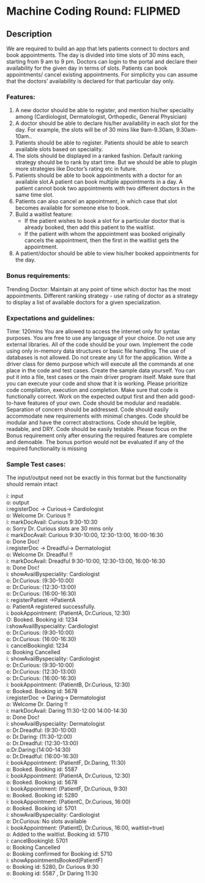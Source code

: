 # Machine Coding Round: FLIPMED



## Description

We are required to build an app that lets patients connect to doctors and book appointments. The day is divided into time slots of 30 mins each, starting from 9 am to 9 pm. Doctors can login to the portal and declare their availability for the given day in terms of slots.  Patients can book appointments/ cancel existing appointments. For simplicity you can assume that the doctors’ availability is declared for that particular day only.


### Features:

1. A new doctor should be able to register, and mention his/her speciality among (Cardiologist, Dermatologist, Orthopedic, General Physician)
2. A doctor should be able to declare his/her availability in each slot for the day. For example, the slots will be of 30 mins like 9am-9.30am, 9.30am-10am..
3. Patients should be able to register. Patients should be able to search available slots based on speciality.  
4. The slots should be displayed in a ranked fashion. Default ranking strategy should be to rank by start time. But we should be able to plugin more strategies like Doctor’s rating etc in future.
5. Patients should be able to book appointments with a doctor for an available slot.A patient can book multiple appointments in a day.  A patient cannot book two appointments with two different doctors in the same time slot.
6. Patients can also cancel an appointment, in which case that slot becomes available for someone else to book.
7. Build a waitlist feature:
   * If the patient wishes to book a slot for a particular doctor that is already booked, then add this patient to the waitlist.
   * If the patient with whom the appointment was booked originally cancels the appointment, then the first in the waitlist gets the appointment.
8. A patient/doctor should be able to view his/her booked appointments for the day.

### Bonus requirements:

Trending Doctor: Maintain at any point of time which doctor has the most appointments.
Different ranking strategy - use rating of doctor as a strategy to display a list of available doctors for a given specialization.

### Expectations and guidelines:
Time: 120mins
You are allowed to access the internet only for syntax purposes.
You are free to use any language of your choice.
Do not use any external libraries. All of the code should be your own.
Implement the code using only in-memory data structures or basic file handling. The use of databases is not allowed.
Do not create any UI for the application.
Write a driver class for demo purpose which will execute all the commands at one place in the code and test cases.
Create the sample data yourself. You can put it into a file, test cases or the main driver program itself.
Make sure that you can execute your code and show that it is working.
Please prioritize code compilation, execution and completion.
Make sure that code is functionally correct.
Work on the expected output first and then add good-to-have features of your own.
Code should be modular and readable.
Separation of concern should be addressed.
Code should easily accommodate new requirements with minimal changes.
Code should be modular and have the correct abstractions.
Code should be legible, readable, and DRY.
Code should be easily testable.
Please focus on the Bonus requirement only after ensuring the required features are complete and demoable. The bonus portion would not be evaluated if any of the required functionality is missing

### Sample Test cases:

The input/output need not be exactly in this format but the functionality should remain intact


i: input  <br />
o: output  <br />
i:registerDoc -> Curious-> Cardiologist <br />
o: Welcome Dr. Curious !! <br />
i: markDocAvail: Curious 9:30-10:30 <br />
o: Sorry Dr. Curious slots are 30 mins only <br />
i: markDocAvail: Curious 9:30-10:00, 12:30-13:00, 16:00-16:30 <br />
o: Done Doc! <br />
i:registerDoc -> Dreadful-> Dermatologist <br />
o: Welcome Dr. Dreadful !! <br />
i: markDocAvail: Dreadful 9:30-10:00, 12:30-13:00, 16:00-16:30 <br />
o: Done Doc! <br />
i: showAvailByspeciality: Cardiologist <br />
o: Dr.Curious: (9:30-10:00) <br />
o: Dr.Curious: (12:30-13:00) <br />
o: Dr.Curious: (16:00-16:30) <br />
i: registerPatient ->PatientA <br />
o: PatientA registered successfully. <br />
i:  bookAppointment: (PatientA, Dr.Curious, 12:30) <br />
O: Booked. Booking id: 1234 <br />
i:showAvailByspeciality: Cardiologist <br />
o: Dr.Curious: (9:30-10:00) <br />
o: Dr.Curious: (16:00-16:30) <br />
i: cancelBookingId: 1234 <br />
o: Booking Cancelled <br />
i: showAvailByspeciality: Cardiologist <br />
o: Dr.Curious: (9:30-10:00) <br />
o: Dr.Curious: (12:30-13:00) <br />
o: Dr.Curious: (16:00-16:30) <br />
i: bookAppointment: (PatientB, Dr.Curious, 12:30) <br />
o: Booked. Booking id: 5678 <br />
i:registerDoc -> Daring-> Dermatologist <br />
o: Welcome Dr. Daring !! <br />
i: markDocAvail: Daring 11:30-12:00 14:00-14:30 <br />
o: Done Doc! <br />
i: showAvailByspeciality: Dermatologist <br />
o: Dr.Dreadful: (9:30-10:00) <br />
o: Dr.Daring: (11:30-12:00) <br />
o: Dr.Dreadful: (12:30-13:00) <br />
o:Dr.Daring:(14:00-14:30) <br />
o: Dr.Dreadful: (16:00-16:30) <br />
i: bookAppointment: (PatientF, Dr.Daring, 11:30) <br />
o: Booked. Booking id: 5587 <br />
i: bookAppointment: (PatientA, Dr.Curious, 12:30) <br />
o: Booked. Booking id: 5678 <br />
i: bookAppointment: (PatientF, Dr.Curious, 9:30) <br />
o: Booked. Booking id: 5280 <br />
i: bookAppointment: (PatientC, Dr.Curious, 16:00) <br />
o: Booked. Booking id: 5701 <br />
i: showAvailByspeciality: Cardiologist <br />
o: Dr.Curious: No slots available <br />
i: bookAppointment: (PatientD, Dr.Curious, 16:00, waitlist=true) <br />
o: Added to the waitlist. Booking id: 5710 <br />
i: cancelBookingId: 5701 <br />
o: Booking Cancelled <br />
o: Booking confirmed for Booking id: 5710 <br />
i: showAppointmentsBooked(PatientF) <br />
o: Booking id: 5280, Dr Curious 9:30 <br />
o: Booking id: 5587 , Dr Daring 11:30 <br />